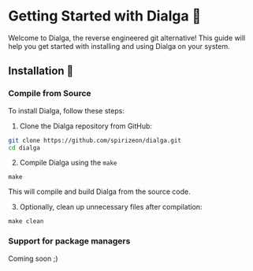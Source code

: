 # Getting Started with Dialga 🚀

Welcome to Dialga, the reverse engineered git alternative! This guide will help you get started with installing and using Dialga on your system.

## Installation 🔧

### Compile from Source

To install Dialga, follow these steps:

1. Clone the Dialga repository from GitHub:

```bash
git clone https://github.com/spirizeon/dialga.git
cd dialga
```
2. Compile Dialga using the `make` 
```make
make 
```
This will compile and build Dialga from the source code.

3. Optionally, clean up unnecessary files after compilation:
```make
make clean
```

### Support for package managers
Coming soon ;)



